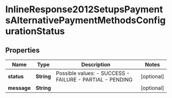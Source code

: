 
# InlineResponse2012SetupsPaymentsAlternativePaymentMethodsConfigurationStatus

## Properties
Name | Type | Description | Notes
------------ | ------------- | ------------- | -------------
**status** | **String** | Possible values: - SUCCESS - FAILURE - PARTIAL - PENDING |  [optional]
**message** | **String** |  |  [optional]



